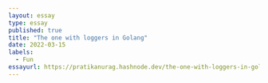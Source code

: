 ```yaml
---
layout: essay
type: essay
published: true
title: "The one with loggers in Golang"
date: 2022-03-15
labels:
  - Fun
essayurl: https://pratikanurag.hashnode.dev/the-one-with-loggers-in-golang
---
```

